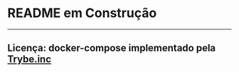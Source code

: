 # README em Construção

---

## Licença: docker-compose implementado pela [Trybe.inc](https://www.betrybe.com/)